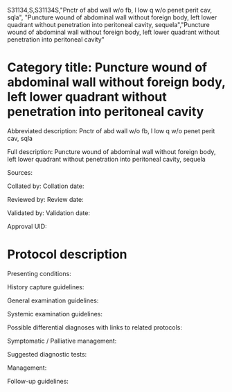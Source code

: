 S31134,S,S31134S,"Pnctr of abd wall w/o fb, l low q w/o penet perit cav, sqla", "Puncture wound of abdominal wall without foreign body, left lower quadrant without penetration into peritoneal cavity, sequela","Puncture wound of abdominal wall without foreign body, left lower quadrant without penetration into peritoneal cavity"
# Category title: Puncture wound of abdominal wall without foreign body, left lower quadrant without penetration into peritoneal cavity

Abbreviated description: Pnctr of abd wall w/o fb, l low q w/o penet perit cav, sqla

Full description: Puncture wound of abdominal wall without foreign body, left lower quadrant without penetration into peritoneal cavity, sequela

Sources:

Collated by:
Collation date:

Reviewed by:
Review date:

Validated by:
Validation date:

Approval UID:

# Protocol description

Presenting conditions:

History capture guidelines:

General examination guidelines:

Systemic examination guidelines:

Possible differential diagnoses with links to related protocols:

Symptomatic / Palliative management:

Suggested diagnostic tests:

Management:

Follow-up guidelines:
